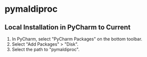 # pymaldiproc

## Local Installation in PyCharm to Current

1. In PyCharm, select "PyCharm Packages" on the bottom toolbar.
2. Select "Add Packages" > "Disk".
3. Select the path to "pymaldiproc".